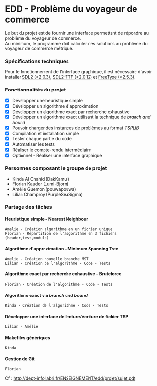 # EDD - Problème du voyageur de commerce

Le but du projet est de fournir une interface permettant de répondre au problème du voyageur de commerce.  
Au minimum, le programme doit calculer des solutions au problème du voyageur de commerce métrique.  

### Spécifications techniques

Pour le fonctionnement de l'interface graphique, il est nécessaire d'avoir installer [SDL2 (>2.0.3)](http://www.libsdl.org/download-2.0.php), [SDL2-TTF (>2.0.12)](http://www.libsdl.org/projects/SDL_ttf/) et [FreeType (>2.5.3)](http://www.freetype.org/download.html).

### Fonctionnalités du projet
  - [x] Développer une heuristique simple
  - [x] Développer un algorithme d'approximation
  - [x] Développer un algorithme exact par recherche exhaustive
  - [x] Développer un algorithme exact utilisant la technique de *branch and bound*
  - [x] Pouvoir charger des instances de problèmes au format *TSPLIB*
  - [x] Compilation et installation simple
  - [x] Tester chaque partie du code
  - [x] Automatiser les tests
  - [x] Réaliser le compte-rendu intermédiaire
  - [x] Optionnel - Réaliser une interface graphique

### Personnes composant le groupe de projet
  - Kinda Al Chahid (DakKamui)
  - Florian Kauder (Lumi-Bjorn)
  - Amélie Guemon (pouwapouwa)
  - Lilian Champroy (PurpleSeaSigma)

### Partage des tâches

#### Heuristique simple - Nearest Neighbour

    Amelie - Création algorithme en un fichier unique  
    Florian - Répartition de l'algorithme en 3 fichiers (header,test,module)

#### Algorithme d'approximation - Minimum Spanning Tree

    Amelie - Création nouvelle branche MST  
    Lilian - Création de l'algorithme - Code - Tests
    
#### Algorithme exact par recherche exhaustive - Bruteforce

    Florian - Création de l'algorithme - Code - Tests

#### Algorithme exact via *branch and bound*

    Kinda - Création de l'algorithme - Code - Tests

#### Développer une interface de lecture/écriture de fichier TSP

    Lilian - Amélie
    
#### Makefiles génériques

    Kinda
    
#### Gestion de Git

    Florian

Cf : http://dept-info.labri.fr/ENSEIGNEMENT/edd/projet/sujet.pdf
